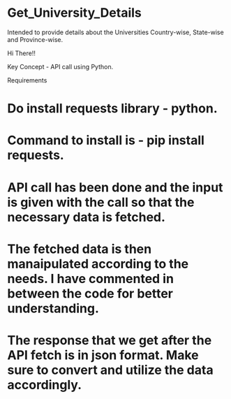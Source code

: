 # Get_University_Details
Intended to provide details about the Universities Country-wise, State-wise and Province-wise.

Hi There!!

Key Concept - API call using Python.

Requirements

# Do install requests library - python.

# Command to install is  - pip install requests.

# API call has been done and the input is given with the call so that the necessary data is fetched.

# The fetched data is then manaipulated according to the needs. I have commented in between the code for better understanding.

# The response that we get after the API fetch is in json format. Make sure to convert and utilize the data accordingly.
